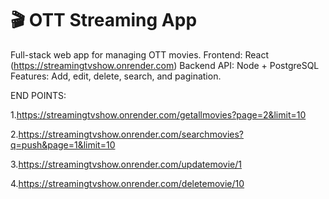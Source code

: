 # 🎬 OTT Streaming App
Full-stack web app for managing OTT movies.
Frontend: React (https://streamingtvshow.onrender.com)
Backend API: Node + PostgreSQL 
Features: Add, edit, delete, search, and pagination.

END POINTS:


1.https://streamingtvshow.onrender.com/getallmovies?page=2&limit=10

2.https://streamingtvshow.onrender.com/searchmovies?q=push&page=1&limit=10

3.https://streamingtvshow.onrender.com/updatemovie/1

4.https://streamingtvshow.onrender.com/deletemovie/10

